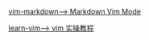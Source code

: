 [vim-markdown-->        Markdown Vim Mode      ](https://github.com//plasticboy/vim-markdown)

[learn-vim-->        vim 实操教程      ](https://github.com//dofy/learn-vim)

